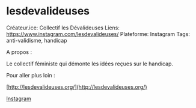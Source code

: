 # lesdevalideuses

Créateur.ice: Collectif les Dévalideuses
Liens: https://www.instagram.com/lesdevalideuses/
Plateforme: Instagram
Tags: anti-validisme, handicap

A propos :

Le collectif féministe qui démonte les idées reçues sur le handicap.

Pour aller plus loin :

[http://lesdevalideuses.org/](http://lesdevalideuses.org/)

[Instagram](https://www.instagram.com/lesdevalideuses/)